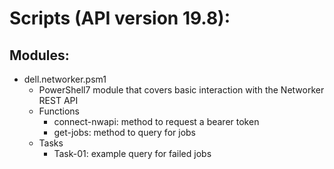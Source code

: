 # Scripts (API version 19.8):
## Modules: 
* dell.networker.psm1
    * PowerShell7 module that covers basic interaction with the Networker REST API
    * Functions
        * connect-nwapi: method to request a bearer token
        * get-jobs: method to query for jobs
    * Tasks
        * Task-01: example query for failed jobs